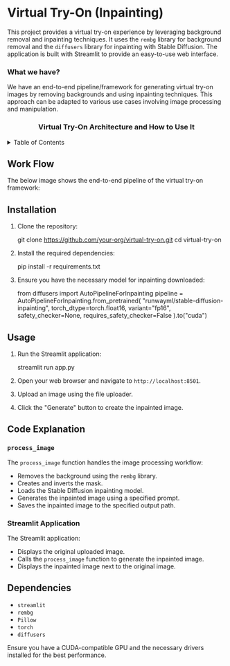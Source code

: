 # Virtual Try-On (Inpainting)

This project provides a virtual try-on experience by leveraging background removal and inpainting techniques. It uses the `rembg` library for background removal and the `diffusers` library for inpainting with Stable Diffusion. The application is built with Streamlit to provide an easy-to-use web interface.

### What we have?
We have an end-to-end pipeline/framework for generating virtual try-on images by removing backgrounds and using inpainting techniques. This approach can be adapted to various use cases involving image processing and manipulation.

<div id="top"></div>
<h3 align="center">Virtual Try-On Architecture and How to Use It</h3>

<!-- TABLE OF CONTENTS -->
<details>
  <summary>Table of Contents</summary>
  <ol>
    <li><a href="#work-flow">Work Flow</a></li>
    <li><a href="#installation">Installation</a></li>
    <li><a href="#usage">Usage</a></li>
    <li><a href="#code-explanation">Code Explanation</a></li>
    <li><a href="#dependencies">Dependencies</a></li>
  </ol>
</details>

<a name="readme-top"></a>
## Work Flow
The below image shows the end-to-end pipeline of the virtual try-on framework:

## Installation

1. Clone the repository:

   git clone https://github.com/your-org/virtual-try-on.git
   cd virtual-try-on


2. Install the required dependencies:

   pip install -r requirements.txt


3. Ensure you have the necessary model for inpainting downloaded:

   from diffusers import AutoPipelineForInpainting
   pipeline = AutoPipelineForInpainting.from_pretrained(
       "runwayml/stable-diffusion-inpainting", torch_dtype=torch.float16, variant="fp16", safety_checker=None,
       requires_safety_checker=False
   ).to("cuda")


## Usage

1. Run the Streamlit application:

   streamlit run app.py


2. Open your web browser and navigate to `http://localhost:8501`.

3. Upload an image using the file uploader.

4. Click the "Generate" button to create the inpainted image.

## Code Explanation

### `process_image`

The `process_image` function handles the image processing workflow:
- Removes the background using the `rembg` library.
- Creates and inverts the mask.
- Loads the Stable Diffusion inpainting model.
- Generates the inpainted image using a specified prompt.
- Saves the inpainted image to the specified output path.

### Streamlit Application

The Streamlit application:
- Displays the original uploaded image.
- Calls the `process_image` function to generate the inpainted image.
- Displays the inpainted image next to the original image.

## Dependencies

- `streamlit`
- `rembg`
- `Pillow`
- `torch`
- `diffusers`

Ensure you have a CUDA-compatible GPU and the necessary drivers installed for the best performance.